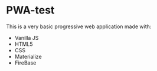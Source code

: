 # PWA-test
This is a very basic progressive web application made with: 

* Vanilla JS 
* HTML5 
* CSS  
* Materialize 
* FireBase
